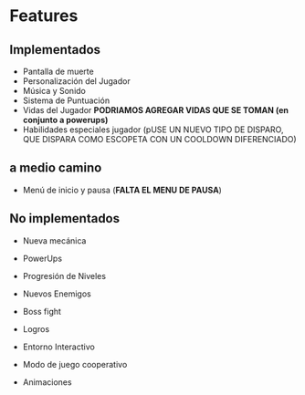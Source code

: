 # Features

## Implementados
- Pantalla de muerte
- Personalización del Jugador
- Música y Sonido
- Sistema de Puntuación
- Vidas del Jugador **PODRIAMOS AGREGAR VIDAS QUE SE TOMAN (en conjunto a powerups)**
- Habilidades especiales jugador (pUSE UN NUEVO TIPO DE DISPARO, QUE DISPARA COMO ESCOPETA CON UN COOLDOWN DIFERENCIADO)

## a medio camino
- Menú de inicio y pausa (**FALTA EL MENU DE PAUSA**)

## No implementados
- Nueva mecánica
- PowerUps
- Progresión de Niveles

- Nuevos Enemigos
- Boss fight
- Logros
- Entorno Interactivo
- Modo de juego cooperativo
- Animaciones
